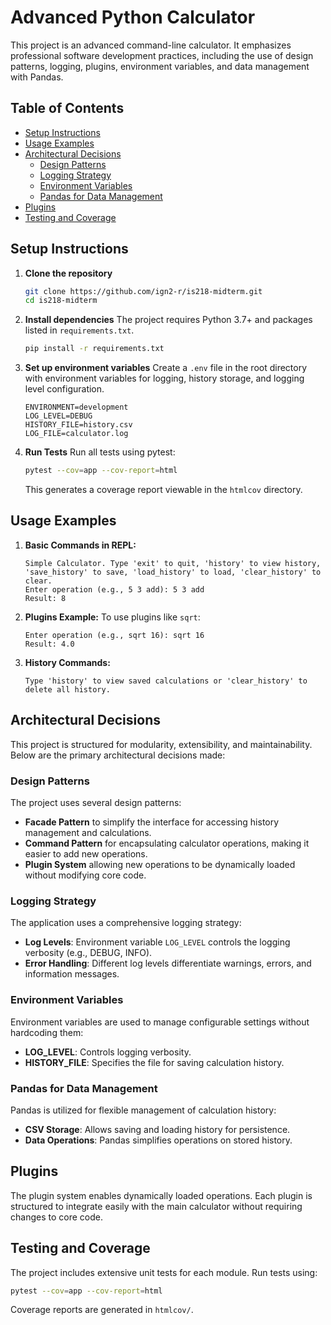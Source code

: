 
# Advanced Python Calculator

This project is an advanced command-line calculator. It emphasizes professional software development practices, including the use of design patterns, logging, plugins, environment variables, and data management with Pandas.

## Table of Contents
- [Setup Instructions](#setup-instructions)
- [Usage Examples](#usage-examples)
- [Architectural Decisions](#architectural-decisions)
  - [Design Patterns](#design-patterns)
  - [Logging Strategy](#logging-strategy)
  - [Environment Variables](#environment-variables)
  - [Pandas for Data Management](#pandas-for-data-management)
- [Plugins](#plugins)
- [Testing and Coverage](#testing-and-coverage)

## Setup Instructions

1. **Clone the repository**
   ```bash
   git clone https://github.com/ign2-r/is218-midterm.git
   cd is218-midterm
   ```

2. **Install dependencies**
   The project requires Python 3.7+ and packages listed in `requirements.txt`.
   ```bash
   pip install -r requirements.txt
   ```

3. **Set up environment variables**
   Create a `.env` file in the root directory with environment variables for logging, history storage, and logging level configuration.

   ```plaintext
   ENVIRONMENT=development
   LOG_LEVEL=DEBUG
   HISTORY_FILE=history.csv
   LOG_FILE=calculator.log
   ```

4. **Run Tests**
   Run all tests using pytest:
   ```bash
   pytest --cov=app --cov-report=html
   ```
   This generates a coverage report viewable in the `htmlcov` directory.

## Usage Examples

1. **Basic Commands in REPL:**
   ```plaintext
   Simple Calculator. Type 'exit' to quit, 'history' to view history, 'save_history' to save, 'load_history' to load, 'clear_history' to clear.
   Enter operation (e.g., 5 3 add): 5 3 add
   Result: 8
   ```
   
2. **Plugins Example:**
   To use plugins like `sqrt`:
   ```plaintext
   Enter operation (e.g., sqrt 16): sqrt 16
   Result: 4.0
   ```
   
3. **History Commands:**
   ```plaintext
   Type 'history' to view saved calculations or 'clear_history' to delete all history.
   ```

## Architectural Decisions

This project is structured for modularity, extensibility, and maintainability. Below are the primary architectural decisions made:

### Design Patterns

The project uses several design patterns:
- **Facade Pattern** to simplify the interface for accessing history management and calculations.
- **Command Pattern** for encapsulating calculator operations, making it easier to add new operations.
- **Plugin System** allowing new operations to be dynamically loaded without modifying core code.

### Logging Strategy

The application uses a comprehensive logging strategy:
- **Log Levels**: Environment variable `LOG_LEVEL` controls the logging verbosity (e.g., DEBUG, INFO).
- **Error Handling**: Different log levels differentiate warnings, errors, and information messages.

### Environment Variables

Environment variables are used to manage configurable settings without hardcoding them:
- **LOG_LEVEL**: Controls logging verbosity.
- **HISTORY_FILE**: Specifies the file for saving calculation history.

### Pandas for Data Management

Pandas is utilized for flexible management of calculation history:
- **CSV Storage**: Allows saving and loading history for persistence.
- **Data Operations**: Pandas simplifies operations on stored history.

## Plugins

The plugin system enables dynamically loaded operations. Each plugin is structured to integrate easily with the main calculator without requiring changes to core code.

## Testing and Coverage

The project includes extensive unit tests for each module. Run tests using:
```bash
pytest --cov=app --cov-report=html
```
Coverage reports are generated in `htmlcov/`.